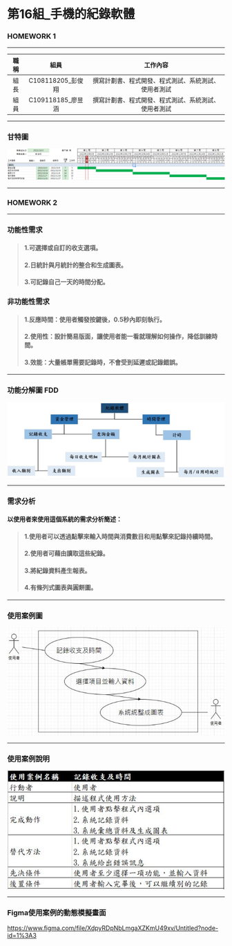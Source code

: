 # 第16組_手機的紀錄軟體
### HOMEWORK 1
---
|職稱|組員|工作內容|
|:----:|:---------------:|:---:|
| 組長 |C108118205_彭俊翔 |撰寫計劃書、程式開發、程式測試、系統測試、使用者測試|
| 組員 |C109118185_廖昱涵 |撰寫計劃書、程式開發、程式測試、系統測試、使用者測試|

---
### 甘特圖
![gantt](gantt.png "gantt")

---
### HOMEWORK 2
---
### 功能性需求
> #### 1.可選擇或自訂的收支選項。
> #### 2.日統計與月統計的整合和生成圖表。
> #### 3.可記錄自己一天的時間分配。
### 非功能性需求
> #### 1.反應時間：使用者觸發按鍵後，0.5秒內即刻執行。
> #### 2.使用性：設計簡易版面，讓使用者能一看就理解如何操作，降低訓練時間。
> #### 3.效能：大量帳單需要記錄時，不會受到延遲或記錄錯誤。
---
### 功能分解圖 FDD
![fdd](FDD.JPG "fdd")

---
### 需求分析
#### 以使用者來使用這個系統的需求分析簡述：
> #### 1.使用者可以透過點擊來**輸入時間與消費數目**和用點擊來**記錄持續時間**。
> #### 2.使用者可藉由讀取這些紀錄。
> #### 3.將紀錄資料**產生報表**。
> #### 4.有條列式圖表與圓餅圖。

---
### 使用案例圖
![usecase2](usecase2.JPG "usecase")

---
### 使用案例說明
![usecase](usecase.JPG "usecase")

---
### Figma使用案例的動態模擬畫面
<https://www.figma.com/file/XdpyRDpNbLmgaXZKmU49xv/Untitled?node-id=1%3A3>
